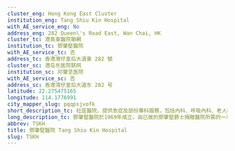 ```yaml
---
cluster_eng: Hong Kong East Cluster
institution_eng: Tang Shiu Kin Hospital
with_AE_service_eng: No
address_eng: 282 Queen\'s Road East, Wan Chai, HK
cluster_tc: 港島東醫院聯網
institution_tc: 鄧肇堅醫院
with_AE_service_tc: 否
address_tc: 香港灣仔皇后大道東 282 號
cluster_sc: 港岛东医院联网
institution_sc: 邓肇坚医院
with_AE_service_sc: 否
address_sc: 香港湾仔皇后大道东 282 号
latitude: 22.275475165
longitude: 114.1776991
city_mapper_slug: pqqpsjvofk
short_description_tc: 社區醫院，提供急症及部份專科服務，包括內科、呼吸內科、老人科及外科。
long_description_tc: 鄧肇堅醫院於1969年成立，由已故的鄧肇堅爵士捐贈醫院所需的一半成本，因以鄧爵士命名。1994年，醫院成為本港首間醫護人員急症科訓練中心。為了進一步提升效率和更有效運用醫療資源，鄧肇堅醫院與律敦治醫院的管理於1998年合併。自2002年起，醫院急症室與部份部門已遷至律敦治醫院。 \n\n醫院於2005年展開改建工程，專門提供日間社區護理服務，透過與各非政府機構合作，推展各項社區醫療服務。
abbrev: TSKH
title: 鄧肇堅醫院 Tang Shiu Kin Hospital
slug: TSKH
---
```

